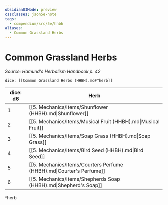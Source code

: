 ```yaml
---
obsidianUIMode: preview
cssclasses: json5e-note
tags:
  - compendium/src/5e/hhbh
aliases:
  - Common Grassland Herbs
---
```

# Common Grassland Herbs
*Source: Hamund's Herbalism Handbook p. 42* 

`dice: [[Common Grassland Herbs (HHBH).md#^herb]]`

| dice: d6 | Herb |
|----------|------|
| 1 | [[5. Mechanics/Items/Shunflower (HHBH).md\|Shunflower]] |
| 2 | [[5. Mechanics/Items/Musical Fruit (HHBH).md\|Musical Fruit]] |
| 3 | [[5. Mechanics/Items/Soap Grass (HHBH).md\|Soap Grass]] |
| 4 | [[5. Mechanics/Items/Bird Seed (HHBH).md\|Bird Seed]] |
| 5 | [[5. Mechanics/Items/Courters Perfume (HHBH).md\|Courter's Perfume]] |
| 6 | [[5. Mechanics/Items/Shepherds Soap (HHBH).md\|Shepherd's Soap]] |
^herb
